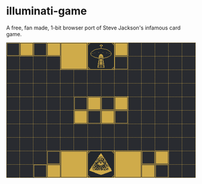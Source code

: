 # illuminati-game
A free, fan made, 1-bit browser port of Steve Jackson's infamous card game.

![1-22 Mockup](/mockup448x320.png)
